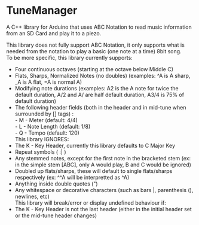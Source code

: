 TuneManager
===========

A C++ library for Arduino that uses ABC Notation to read music information from an SD Card and play it to a piezo.<br>

This library does not fully support ABC Notation, it only supports what is needed from the notation to play a basic (one note at a time) 8bit song.<br>
To be more specific, this library currently supports:<br>
- Four continuous octaves (starting at the octave below Middle C)<br>
- Flats, Sharps, Normalized Notes (no doubles) (examples: ^A is A sharp, _A is A flat, =A is normal A)<br>
- Modifying note durations (examples: A2 is the A note for twice the default duration, A/2 and A/ are half default duration, A3/4 is 75% of default duration)<br>
- The following header fields (both in the header and in mid-tune when surrounded by [] tags) : <br>
        - M - Meter (default: 4/4)<br>
        - L - Note Length (default: 1/8)<br>
        - Q - Tempo (default: 120)<br>
This library IGNORES:<br>
- The K - Key Header, currently this library defaults to C Major Key<br>
- Repeat symbols ( :| )<br>
- Any stemmed notes, except for the first note in the bracketed stem (ex: in the simple stem [ABC], only A would play, B and C would be ignored)<br>
- Doubled up flats/sharps, these will default to single flats/sharps respectively (ex: ^^A will be interpretted as ^A)<br>
- Anything inside double quotes (")<br>
- Any whitespace or decorative characters (such as bars |, parenthesis (), newlines, etc)<br>
This library will break/error or display undefined behaviour if:<br>
- The K - Key Header is not the last header (either in the initial header set or the mid-tune header changes)<br>
